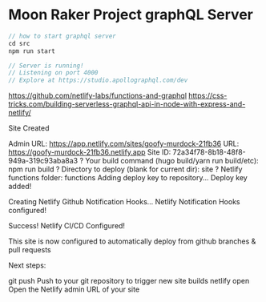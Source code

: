 # Moon Raker Project graphQL Server

```js
// how to start graphql server
cd src
npm run start

// Server is running!
// Listening on port 4000
// Explore at https://studio.apollographql.com/dev

```

https://github.com/netlify-labs/functions-and-graphql
https://css-tricks.com/building-serverless-graphql-api-in-node-with-express-and-netlify/

Site Created

Admin URL: https://app.netlify.com/sites/goofy-murdock-21fb36
URL: https://goofy-murdock-21fb36.netlify.app
Site ID: 72a34f78-8b18-48f8-949a-319c93aba8a3
? Your build command (hugo build/yarn run build/etc): npm run build
? Directory to deploy (blank for current dir): site
? Netlify functions folder: functions
Adding deploy key to repository...
Deploy key added!

Creating Netlify Github Notification Hooks...
Netlify Notification Hooks configured!

Success! Netlify CI/CD Configured!

This site is now configured to automatically deploy from github branches & pull requests

Next steps:

git push Push to your git repository to trigger new site builds
netlify open Open the Netlify admin URL of your site
